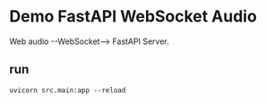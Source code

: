 # Demo FastAPI WebSocket Audio
Web audio --WebSocket--> FastAPI Server.

## run
```
uvicorn src.main:app --reload
```
